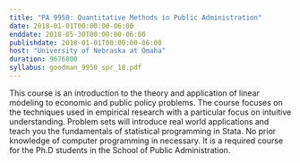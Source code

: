 ```yaml
---
title: "PA 9950: Quantitative Methods in Public Administration"
date: 2018-01-01T00:00:00-06:00
enddate: 2018-05-30T00:00:00-06:00
publishdate: 2018-01-01T00:00:00-06:00
host: "University of Nebraska at Omaha"
duration: 9676800
syllabus: goodman_9950_spr_18.pdf
---
```


This course is an introduction to the theory and application of linear modeling to economic and public policy problems. The course focuses on the techniques used in empirical research with a particular focus on intuitive understanding. Problem sets will introduce real world applications and teach you the fundamentals of statistical programming in Stata. No prior knowledge of computer programming in necessary. It is a required course for the Ph.D students in the School of Public Administration.
